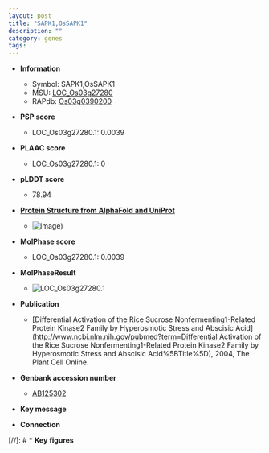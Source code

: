 ```yaml
---
layout: post
title: "SAPK1,OsSAPK1"
description: ""
category: genes
tags: 
---
```


* **Information**  
    + Symbol: SAPK1,OsSAPK1  
    + MSU: [LOC_Os03g27280](http://rice.plantbiology.msu.edu/cgi-bin/ORF_infopage.cgi?orf=LOC_Os03g27280)  
    + RAPdb: [Os03g0390200](http://rapdb.dna.affrc.go.jp/viewer/gbrowse_details/irgsp1?name=Os03g0390200)  

* **PSP score**  
    + LOC_Os03g27280.1: 0.0039 

* **PLAAC score**  
    + LOC_Os03g27280.1: 0 

* **pLDDT score**
    + 78.94

* **[Protein Structure from AlphaFold and UniProt](https://www.uniprot.org/uniprotkb/Q75LR7/entry#structure)**
    + ![image](https://ricepsp.github.io/images/Q7/AF-Q75LR7-F1.png))

* **MolPhase score**
    + LOC_Os03g27280.1: 0.0039

* **MolPhaseResult**
    + ![LOC_Os03g27280.1](https://ricepsp.github.io/pictures/LOC_Os03g/LOC_Os03g27280.1.png)

* **Publication**  
    + [Differential Activation of the Rice Sucrose Nonfermenting1-Related Protein Kinase2 Family by Hyperosmotic Stress and Abscisic Acid](http://www.ncbi.nlm.nih.gov/pubmed?term=Differential Activation of the Rice Sucrose Nonfermenting1-Related Protein Kinase2 Family by Hyperosmotic Stress and Abscisic Acid%5BTitle%5D), 2004, The Plant Cell Online.

* **Genbank accession number**  
    + [AB125302](http://www.ncbi.nlm.nih.gov/nuccore/AB125302)

* **Key message**  

* **Connection**  

[//]: # * **Key figures**  


